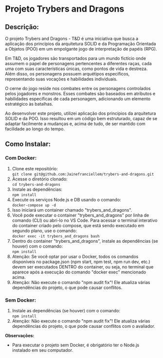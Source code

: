    <h1>Projeto Trybers and Dragons</h1>
    <h2>Descrição:</h2>
   
<P>O projeto Trybers and Dragons - T&D é uma iniciativa que busca a aplicação dos princípios da arquitetura SOLID e da Programação Orientada a Objetos (POO) em um empolgante jogo de interpretação de papéis (RPG).</P>

<P>Em T&D, os jogadores são transportados para um mundo fictício onde assumem o papel de personagens pertencentes a diferentes raças, cada uma com suas características únicas, como pontos de vida e destreza. Além disso, os personagens possuem arquétipos específicos, representando suas vocações e habilidades individuais.</P>

<p>O cerne do jogo reside nos combates entre os personagens controlados pelos jogadores e monstros. Esses combates são baseados em atributos e habilidades específicas de cada personagem, adicionando um elemento estratégico às batalhas.</p>

<p>Ao desenvolver este projeto, utilizei aplicação dos princípios da arquitetura SOLID e da POO. Isso resultou em um código bem estruturado, capaz de se adaptar facilmente a mudanças e, acima de tudo, de ser mantido com facilidade ao longo do tempo.</p>
    <h2>Como Instalar:</h2>
    <h3>Com Docker:</h3>
    <ol>
        <li>Clone este repositório:<br>
            <code>git clone git@github.com:Jainefranciellem/trybers-and-dragons.git</code></li>
        <li>Acesse o diretório clonado:<br>
            <code>cd trybers-and-dragons</code></li>
        <li>Instale as dependências:<br>
            <code>npm install</code></li>
        <li>Execute os serviços Node.js e DB usando o comando:<br>
            <code>docker-compose up -d</code></li>
        <li>Isso iniciará um container chamado "trybers_and_dragons".</li>
        <li>Você pode executar o container "trybers_and_dragons" por linha de comando (CLI) ou abri-lo no VS Code.
            Para acessar o terminal interativo do container criado pelo compose, que está sendo executado em segundo plano, use o comando:<br>
            <code>docker exec -it trybers_and_dragons bash</code></li>
        <li>Dentro do container "trybers_and_dragons", instale as dependências (se houver) com o comando:<br>
            <code>npm install</code></li>
        <li>Atenção: Se você optar por usar o Docker, todos os comandos disponíveis no package.json (npm start, npm test, npm run dev, etc.) devem ser executados DENTRO do container, ou seja, no terminal que aparece após a execução do comando "docker exec" mencionado acima.</li>
        <li>Atenção: Não execute o comando "npm audit fix"! Ele atualiza várias dependências do projeto, o que pode causar conflitos.</li>
    </ol>
    <h3>Sem Docker:</h3>
    <ol>
        <li>Instale as dependências (se houver) com o comando:<br>
            <code>npm install</code></li>
        <li>Atenção: Não execute o comando "npm audit fix"! Ele atualiza várias dependências do projeto, o que pode causar conflitos com o avaliador.</li>
    </ol>
    <p><strong>Observações:</strong></p>
    <ul>
        <li>Para executar o projeto sem Docker, é obrigatório ter o Node.js instalado em seu computador.</li>
    </ul>
